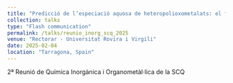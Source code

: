 ```yaml
---
title: "Predicció de l’especiació aquosa de heteropolioxometalats: el fosfomolibdat i l’arsenomolibdat."
collection: talks
type: "Flash communication"
permalink: /talks/reunio_inorg_scq_2025
venue: "Rectorar - Universitat Rovira i Virgili"
date: 2025-02-04
location: "Tarragona, Spain"
---
```


2ª Reunió de Química Inorgànica i Organometàl·lica de
la SCQ